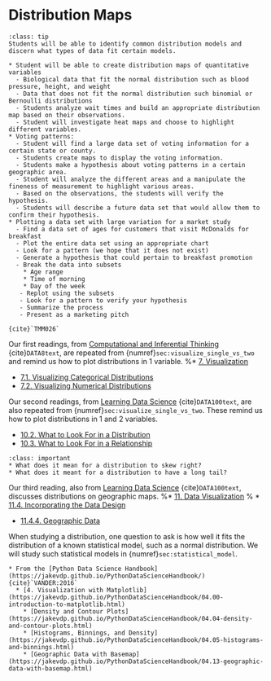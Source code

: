 # Distribution Maps

```{admonition} Learning Outcome
:class: tip
Students will be able to identify common distribution models and discern what types of data fit certain models.
```

```{admonition} Sample Tasks
* Student will be able to create distribution maps of quantitative variables
  - Biological data that fit the normal distribution such as blood pressure, height, and weight
  - Data that does not fit the normal distribution such binomial or Bernoulli distributions
  - Students analyze wait times and build an appropriate distribution map based on their observations.
  - Student will investigate heat maps and choose to highlight different variables.
* Voting patterns:
  - Student will find a large data set of voting information for a certain state or county.
  - Students create maps to display the voting information.
  - Students make a hypothesis about voting patterns in a certain geographic area.
  - Student will analyze the different areas and a manipulate the fineness of measurement to highlight various areas.
  - Based on the observations, the students will verify the hypothesis.
  - Students will describe a future data set that would allow them to confirm their hypothesis.
* Plotting a data set with large variation for a market study
  - Find a data set of ages for customers that visit McDonalds for breakfast
  - Plot the entire data set using an appropriate chart
  - Look for a pattern (we hope that it does not exist)
  - Generate a hypothesis that could pertain to breakfast promotion
  - Break the data into subsets
	* Age range
	* Time of morning
	* Day of the week
   - Replot using the subsets
   - Look for a pattern to verify your hypothesis
   - Summarize the process
   - Present as a marketing pitch

{cite}`TMM026`
```
Our first readings, from [Computational and Inferential Thinking](https://inferentialthinking.com/chapters/intro.html) {cite}`DATA8text`, are repeated from {numref}`sec:visualize_single_vs_two` and remind us how to plot distributions in 1 variable.
%* [7. Visualization](https://inferentialthinking.com/chapters/07/Visualization.html) 
* [7.1. Visualizing Categorical Distributions](https://inferentialthinking.com/chapters/07/1/Visualizing_Categorical_Distributions.html)
* [7.2. Visualizing Numerical Distributions](https://inferentialthinking.com/chapters/07/2/Visualizing_Numerical_Distributions.html)

Our second readings, from  [Learning Data Science](http://www.textbook.ds100.org/) {cite}`DATA100text`, are also repeated from {numref}`sec:visualize_single_vs_two`.
These remind us how to plot distributions in 1 and 2 variables.
* [10.2. What to Look For in a Distribution](http://www.textbook.ds100.org/ch/10/eda_distributions.html)
* [10.3. What to Look For in a Relationship](http://www.textbook.ds100.org/ch/10/eda_relationships.html)

```{admonition} Reading Questions
:class: important
* What does it mean for a distribution to skew right?
* What does it meant for a distribution to have a long tail?
```

Our third reading, also from [Learning Data Science](http://www.textbook.ds100.org/) {cite}`DATA100text`, discusses distributions on geographic maps. 
%* [11. Data Visualization](http://www.textbook.ds100.org/ch/11/viz_intro.html)
%  * [11.4. Incorporating the Data Design](http://www.textbook.ds100.org/ch/11/viz_data_design.html)
* [11.4.4. Geographic Data](http://www.textbook.ds100.org/ch/11/viz_data_design.html#geographic-data)
	
	
When studying a distribution, one question to ask is how well it fits the distribution of a known statistical model, such as a normal distribution. 
We will study such statistical models in {numref}`sec:statistical_model`.
	
	
```{admonition} Further Resources	
* From the [Python Data Science Handbook](https://jakevdp.github.io/PythonDataScienceHandbook/) {cite}`VANDER:2016`
  * [4. Visualization with Matplotlib](https://jakevdp.github.io/PythonDataScienceHandbook/04.00-introduction-to-matplotlib.html)
    * [Density and Contour Plots](https://jakevdp.github.io/PythonDataScienceHandbook/04.04-density-and-contour-plots.html)
    * [Histograms, Binnings, and Density](https://jakevdp.github.io/PythonDataScienceHandbook/04.05-histograms-and-binnings.html)
    * [Geographic Data with Basemap](https://jakevdp.github.io/PythonDataScienceHandbook/04.13-geographic-data-with-basemap.html)
```
	
